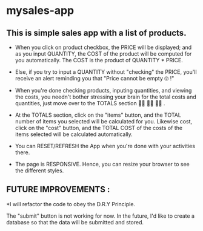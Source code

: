 # mysales-app
## This is simple sales app with a list of products.

* When you click on product checkbox, the PRICE will be displayed; and as you input QUANTITY, the COST of the product will be computed for you automatically. The COST is the product of QUANTITY * PRICE.

* Else, if you try to input a QUANTITY without "checking" the PRICE, you'll receive an alert reminding you that "Price cannot be empty 🙄 !"

* When you're done checking products, inputing quantities, and viewing the costs, you needn't bother stressing your brain for the total costs and quantities, just move over to the TOTALS section 🏃‍♂️ 🏃‍♂️ 🏃‍♂️ .

* At the TOTALS section, click on the "items" button, and the TOTAL number of items you selected will be calculated for you. Likewise cost, click on the "cost" button, and the TOTAL COST of the costs of the items selected will be calculated automatically.

* You can RESET/REFRESH the App when you're done with your activities there.

* The page is RESPONSIVE. Hence, you can resize your browser to see the different styles.

 
## FUTURE IMPROVEMENTS :
 *I will refactor the code to obey the D.R.Y Principle.

 The "submit" button is not working for now. In the future, I'd like to create a database so that the data will be submitted and stored.
